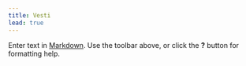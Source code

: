 ```yaml
---
title: Vesti
lead: true
---
```


Enter text in [Markdown](http://daringfireball.net/projects/markdown/). Use the toolbar above, or click the **?** button for formatting help.

<script type="text/javascript">
	$(document).ready(function(){
		$('#next_prev_buttons').css("display", "none");
	});
</script>
